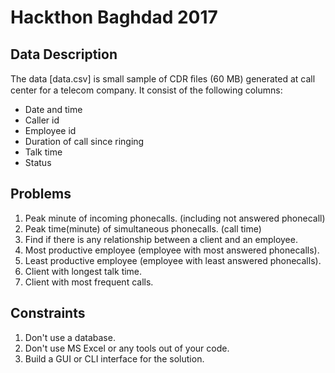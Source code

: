 # Hackthon Baghdad 2017 

## Data Description 

The data [data.csv] is small sample of CDR ﬁles (60 MB) generated at call center for a telecom company. It consist of the following columns:

* Date and time
* Caller id
* Employee id 
* Duration of call since ringing
* Talk time 
* Status 

## Problems 

1. Peak minute of incoming phonecalls. (including not answered phonecall)
2. Peak time(minute) of simultaneous phonecalls. (call time) 
3. Find if there is any relationship between a client and an employee. 
4. Most productive employee (employee with most answered phonecalls). 
5. Least productive employee (employee with least answered phonecalls).
6. Client with longest talk time.
7. Client with most frequent calls.

## Constraints 

1. Don't use a database.
2. Don't use MS Excel or any tools out of your code.
3. Build a GUI or CLI interface for the solution.

